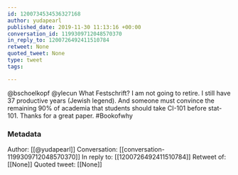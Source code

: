 ```yaml
---
id: 1200734534536327168
author: yudapearl
published_date: 2019-11-30 11:13:16 +00:00
conversation_id: 1199309712048570370
in_reply_to: 1200726492411510784
retweet: None
quoted_tweet: None
type: tweet
tags:

---
```


@bschoelkopf @ylecun What Festschrift? I am not going to retire. I still have 37 productive years (Jewish legend). And someone must convince the remaining 90% of academia that students should take CI-101 before stat-101. Thanks for a great paper. #Bookofwhy

### Metadata

Author: [[@yudapearl]]
Conversation: [[conversation-1199309712048570370]]
In reply to: [[1200726492411510784]]
Retweet of: [[None]]
Quoted tweet: [[None]]
